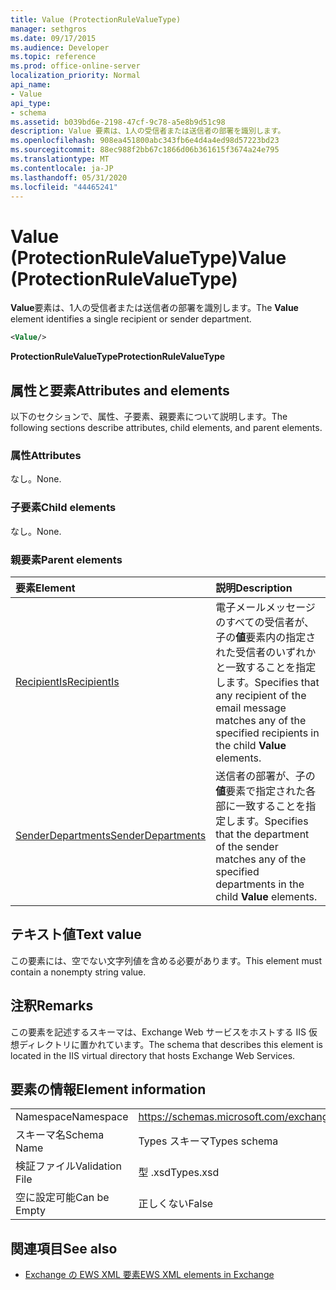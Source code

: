 ```yaml
---
title: Value (ProtectionRuleValueType)
manager: sethgros
ms.date: 09/17/2015
ms.audience: Developer
ms.topic: reference
ms.prod: office-online-server
localization_priority: Normal
api_name:
- Value
api_type:
- schema
ms.assetid: b039bd6e-2198-47cf-9c78-a5e8b9d51c98
description: Value 要素は、1人の受信者または送信者の部署を識別します。
ms.openlocfilehash: 908ea451800abc343fb6e4d4a4ed98d57223bd23
ms.sourcegitcommit: 88ec988f2bb67c1866d06b361615f3674a24e795
ms.translationtype: MT
ms.contentlocale: ja-JP
ms.lasthandoff: 05/31/2020
ms.locfileid: "44465241"
---
```

# <a name="value-protectionrulevaluetype"></a><span data-ttu-id="39e2d-103">Value (ProtectionRuleValueType)</span><span class="sxs-lookup"><span data-stu-id="39e2d-103">Value (ProtectionRuleValueType)</span></span>

<span data-ttu-id="39e2d-104">**Value**要素は、1人の受信者または送信者の部署を識別します。</span><span class="sxs-lookup"><span data-stu-id="39e2d-104">The **Value** element identifies a single recipient or sender department.</span></span> 
  
```XML
<Value/>
```

<span data-ttu-id="39e2d-105">**ProtectionRuleValueType**</span><span class="sxs-lookup"><span data-stu-id="39e2d-105">**ProtectionRuleValueType**</span></span>

## <a name="attributes-and-elements"></a><span data-ttu-id="39e2d-106">属性と要素</span><span class="sxs-lookup"><span data-stu-id="39e2d-106">Attributes and elements</span></span>

<span data-ttu-id="39e2d-107">以下のセクションで、属性、子要素、親要素について説明します。</span><span class="sxs-lookup"><span data-stu-id="39e2d-107">The following sections describe attributes, child elements, and parent elements.</span></span>
  
### <a name="attributes"></a><span data-ttu-id="39e2d-108">属性</span><span class="sxs-lookup"><span data-stu-id="39e2d-108">Attributes</span></span>

<span data-ttu-id="39e2d-109">なし。</span><span class="sxs-lookup"><span data-stu-id="39e2d-109">None.</span></span>
  
### <a name="child-elements"></a><span data-ttu-id="39e2d-110">子要素</span><span class="sxs-lookup"><span data-stu-id="39e2d-110">Child elements</span></span>

<span data-ttu-id="39e2d-111">なし。</span><span class="sxs-lookup"><span data-stu-id="39e2d-111">None.</span></span>
  
### <a name="parent-elements"></a><span data-ttu-id="39e2d-112">親要素</span><span class="sxs-lookup"><span data-stu-id="39e2d-112">Parent elements</span></span>

|<span data-ttu-id="39e2d-113">**要素**</span><span class="sxs-lookup"><span data-stu-id="39e2d-113">**Element**</span></span>|<span data-ttu-id="39e2d-114">**説明**</span><span class="sxs-lookup"><span data-stu-id="39e2d-114">**Description**</span></span>|
|:-----|:-----|
|[<span data-ttu-id="39e2d-115">RecipientIs</span><span class="sxs-lookup"><span data-stu-id="39e2d-115">RecipientIs</span></span>](recipientis.md) <br/> |<span data-ttu-id="39e2d-116">電子メールメッセージのすべての受信者が、子の**値**要素内の指定された受信者のいずれかと一致することを指定します。</span><span class="sxs-lookup"><span data-stu-id="39e2d-116">Specifies that any recipient of the email message matches any of the specified recipients in the child **Value** elements.</span></span>  <br/> |
|[<span data-ttu-id="39e2d-117">SenderDepartments</span><span class="sxs-lookup"><span data-stu-id="39e2d-117">SenderDepartments</span></span>](senderdepartments.md) <br/> |<span data-ttu-id="39e2d-118">送信者の部署が、子の**値**要素で指定された各部に一致することを指定します。</span><span class="sxs-lookup"><span data-stu-id="39e2d-118">Specifies that the department of the sender matches any of the specified departments in the child **Value** elements.</span></span>  <br/> |
   
## <a name="text-value"></a><span data-ttu-id="39e2d-119">テキスト値</span><span class="sxs-lookup"><span data-stu-id="39e2d-119">Text value</span></span>

<span data-ttu-id="39e2d-120">この要素には、空でない文字列値を含める必要があります。</span><span class="sxs-lookup"><span data-stu-id="39e2d-120">This element must contain a nonempty string value.</span></span>
  
## <a name="remarks"></a><span data-ttu-id="39e2d-121">注釈</span><span class="sxs-lookup"><span data-stu-id="39e2d-121">Remarks</span></span>

<span data-ttu-id="39e2d-122">この要素を記述するスキーマは、Exchange Web サービスをホストする IIS 仮想ディレクトリに置かれています。</span><span class="sxs-lookup"><span data-stu-id="39e2d-122">The schema that describes this element is located in the IIS virtual directory that hosts Exchange Web Services.</span></span>
  
## <a name="element-information"></a><span data-ttu-id="39e2d-123">要素の情報</span><span class="sxs-lookup"><span data-stu-id="39e2d-123">Element information</span></span>

|||
|:-----|:-----|
|<span data-ttu-id="39e2d-124">Namespace</span><span class="sxs-lookup"><span data-stu-id="39e2d-124">Namespace</span></span>  <br/> |https://schemas.microsoft.com/exchange/services/2006/types  <br/> |
|<span data-ttu-id="39e2d-125">スキーマ名</span><span class="sxs-lookup"><span data-stu-id="39e2d-125">Schema Name</span></span>  <br/> |<span data-ttu-id="39e2d-126">Types スキーマ</span><span class="sxs-lookup"><span data-stu-id="39e2d-126">Types schema</span></span>  <br/> |
|<span data-ttu-id="39e2d-127">検証ファイル</span><span class="sxs-lookup"><span data-stu-id="39e2d-127">Validation File</span></span>  <br/> |<span data-ttu-id="39e2d-128">型 .xsd</span><span class="sxs-lookup"><span data-stu-id="39e2d-128">Types.xsd</span></span>  <br/> |
|<span data-ttu-id="39e2d-129">空に設定可能</span><span class="sxs-lookup"><span data-stu-id="39e2d-129">Can be Empty</span></span>  <br/> |<span data-ttu-id="39e2d-130">正しくない</span><span class="sxs-lookup"><span data-stu-id="39e2d-130">False</span></span>  <br/> |
   
## <a name="see-also"></a><span data-ttu-id="39e2d-131">関連項目</span><span class="sxs-lookup"><span data-stu-id="39e2d-131">See also</span></span>

- [<span data-ttu-id="39e2d-132">Exchange の EWS XML 要素</span><span class="sxs-lookup"><span data-stu-id="39e2d-132">EWS XML elements in Exchange</span></span>](ews-xml-elements-in-exchange.md)

